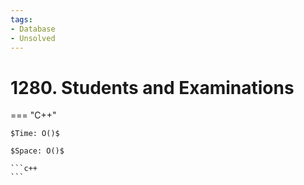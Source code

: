 ```yaml
---
tags:
- Database
- Unsolved
---
```



# 1280. Students and Examinations

=== "C++"

    $Time: O()$

    $Space: O()$

    ```c++
    ```